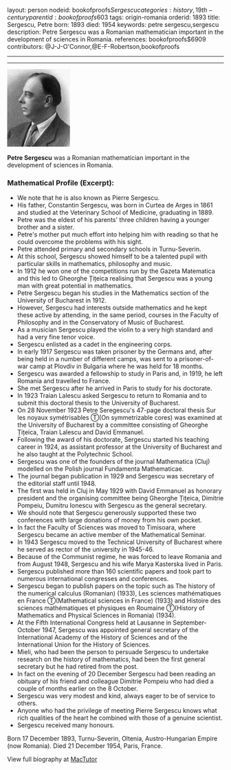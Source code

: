 layout: person
nodeid: bookofproofs$Sergescu
categories: history,19th-century
parentid: bookofproofs$603
tags: origin-romania
orderid: 1893
title: Sergescu, Petre
born: 1893
died: 1954
keywords: petre sergescu,sergescu
description: Petre Sergescu was a Romanian mathematician important in the development of sciences in Romania.
references: bookofproofs$6909
contributors: @J-J-O'Connor,@E-F-Robertson,bookofproofs

---



---

![Sergescu.jpg](https://github.com/bookofproofs/bookofproofs.github.io/blob/main/_sources/_assets/images/portraits/Sergescu.jpg?raw=true)

**Petre Sergescu** was a Romanian mathematician important in the development of sciences in Romania.

### Mathematical Profile (Excerpt):
* We note that he is also known as Pierre Sergescu.
* His father, Constantin Sergescu, was born in Curtea de Arges in 1861 and studied at the Veterinary School of Medicine, graduating in 1889.
* Petre was the eldest of his parents' three children having a younger brother and a sister.
* Petre's mother put much effort into helping him with reading so that he could overcome the problems with his sight.
* Petre attended primary and secondary schools in Turnu-Severin.
* At this school, Sergescu showed himself to be a talented pupil with particular skills in mathematics, philosophy and music.
* In 1912 he won one of the competitions run by the Gazeta Matematica and this led to Gheorghe Țițeica realising that Sergescu was a young man with great potential in mathematics.
* Petre Sergescu began his studies in the Mathematics section of the University of Bucharest in 1912.
* However, Sergescu had interests outside mathematics and he kept these active by attending, in the same period, courses in the Faculty of Philosophy and in the Conservatory of Music of Bucharest.
* As a musician Sergescu played the violin to a very high standard and had a very fine tenor voice.
* Sergescu enlisted as a cadet in the engineering corps.
* In early 1917 Sergescu was taken prisoner by the Germans and, after being held in a number of different camps, was sent to a prisoner-of-war camp at Plovdiv in Bulgaria where he was held for 18 months.
* Sergescu was awarded a fellowship to study in Paris and, in 1919, he left Romania and travelled to France.
* She met Sergescu after he arrived in Paris to study for his doctorate.
* In 1923 Traian Lalescu asked Sergescu to return to Romania and to submit this doctoral thesis to the University of Bucharest.
* On 28 November 1923 Petre Seregescu's 47-page doctoral thesis Sur les noyaux symétrisables Ⓣ(On symmetrizable cores) was examined at the University of Bucharest by a committee consisting of Gheorghe Țițeica, Traian Lalescu and David Emmanuel.
* Following the award of his doctorate, Sergescu started his teaching career in 1924, as assistant professor at the University of Bucharest and he also taught at the Polytechnic School.
* Sergescu was one of the founders of the journal Mathematica (Cluj) modelled on the Polish journal Fundamenta Mathematicae.
* The journal began publication in 1929 and Sergescu was secretary of the editorial staff until 1948.
* The first was held in Cluj in May 1929 with David Emmanuel as honorary president and the organising committee being Gheorghe Țițeica, Dimitrie Pompeiu, Dumitru Ionescu with Sergescu as the general secretary.
* We should note that Sergescu generously supported these two conferences with large donations of money from his own pocket.
* In fact the Faculty of Sciences was moved to Timisoara, where Sergescu became an active member of the Mathematical Seminar.
* In 1943 Sergescu moved to the Technical University of Bucharest where he served as rector of the university in 1945-46.
* Because of the Communist regime, he was forced to leave Romania and from August 1948, Sergescu and his wife Marya Kasterska lived in Paris.
* Sergescu published more than 160 scientific papers and took part to numerous international congresses and conferences.
* Sergescu began to publish papers on the topic such as The history of the numerical calculus (Romanian) (1933), Les sciences mathématiques en France Ⓣ(Mathematical sciences in France) (1933) and Histoire des sciences mathématiques et physiques en Roumaine Ⓣ(History of Mathematics and Physical Sciences in Romania) (1934).
* At the Fifth International Congress held at Lausanne in September-October 1947, Sergescu was appointed general secretary of the International Academy of the History of Sciences and of the International Union for the History of Sciences.
* Mieli, who had been the person to persuade Sergescu to undertake research on the history of mathematics, had been the first general secretary but he had retired from the post.
* In fact on the evening of 20 December Sergescu had been reading an obituary of his friend and colleague Dimitrie Pompeiu who had died a couple of months earlier on the 8 October.
* Sergescu was very modest and kind, always eager to be of service to others.
* Anyone who had the privilege of meeting Pierre Sergescu knows what rich qualities of the heart he combined with those of a genuine scientist.
* Sergescu received many honours.

Born 17 December 1893, Turnu-Severin, Oltenia, Austro-Hungarian Empire (now Romania). Died 21 December 1954, Paris, France.

View full biography at [MacTutor](https://mathshistory.st-andrews.ac.uk/Biographies/Sergescu/)
